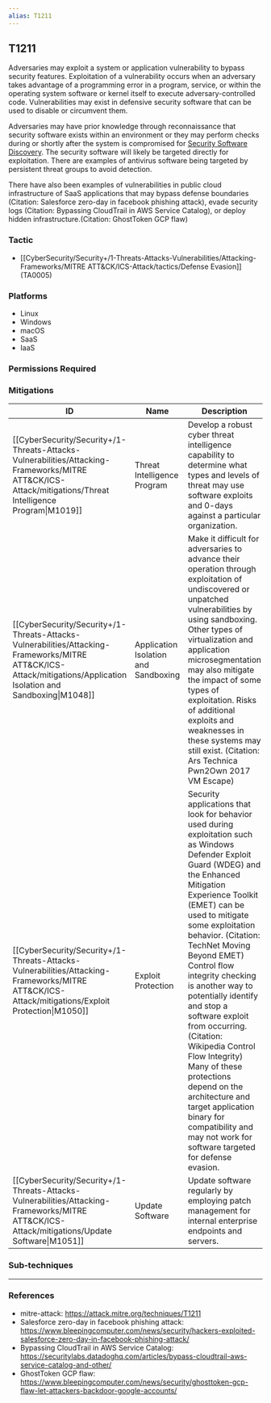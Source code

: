 ```yaml
---
alias: T1211
---
```


## T1211

Adversaries may exploit a system or application vulnerability to bypass security features. Exploitation of a vulnerability occurs when an adversary takes advantage of a programming error in a program, service, or within the operating system software or kernel itself to execute adversary-controlled code. Vulnerabilities may exist in defensive security software that can be used to disable or circumvent them.

Adversaries may have prior knowledge through reconnaissance that security software exists within an environment or they may perform checks during or shortly after the system is compromised for [Security Software Discovery](https://attack.mitre.org/techniques/T1518/001). The security software will likely be targeted directly for exploitation. There are examples of antivirus software being targeted by persistent threat groups to avoid detection.

There have also been examples of vulnerabilities in public cloud infrastructure of SaaS applications that may bypass defense boundaries (Citation: Salesforce zero-day in facebook phishing attack), evade security logs (Citation: Bypassing CloudTrail in AWS Service Catalog), or deploy hidden infrastructure.(Citation: GhostToken GCP flaw)


### Tactic
- [[CyberSecurity/Security+/1-Threats-Attacks-Vulnerabilities/Attacking-Frameworks/MITRE ATT&CK/ICS-Attack/tactics/Defense Evasion]] (TA0005)

### Platforms
- Linux
- Windows
- macOS
- SaaS
- IaaS

### Permissions Required

### Mitigations

| ID | Name | Description |
| --- | --- | --- |
| [[CyberSecurity/Security+/1-Threats-Attacks-Vulnerabilities/Attacking-Frameworks/MITRE ATT&CK/ICS-Attack/mitigations/Threat Intelligence Program\|M1019]] | Threat Intelligence Program | Develop a robust cyber threat intelligence capability to determine what types and levels of threat may use software exploits and 0-days against a particular organization. |
| [[CyberSecurity/Security+/1-Threats-Attacks-Vulnerabilities/Attacking-Frameworks/MITRE ATT&CK/ICS-Attack/mitigations/Application Isolation and Sandboxing\|M1048]] | Application Isolation and Sandboxing | Make it difficult for adversaries to advance their operation through exploitation of undiscovered or unpatched vulnerabilities by using sandboxing. Other types of virtualization and application microsegmentation may also mitigate the impact of some types of exploitation. Risks of additional exploits and weaknesses in these systems may still exist. (Citation: Ars Technica Pwn2Own 2017 VM Escape) |
| [[CyberSecurity/Security+/1-Threats-Attacks-Vulnerabilities/Attacking-Frameworks/MITRE ATT&CK/ICS-Attack/mitigations/Exploit Protection\|M1050]] | Exploit Protection | Security applications that look for behavior used during exploitation such as Windows Defender Exploit Guard (WDEG) and the Enhanced Mitigation Experience Toolkit (EMET) can be used to mitigate some exploitation behavior. (Citation: TechNet Moving Beyond EMET) Control flow integrity checking is another way to potentially identify and stop a software exploit from occurring. (Citation: Wikipedia Control Flow Integrity) Many of these protections depend on the architecture and target application binary for compatibility and may not work for software targeted for defense evasion. |
| [[CyberSecurity/Security+/1-Threats-Attacks-Vulnerabilities/Attacking-Frameworks/MITRE ATT&CK/ICS-Attack/mitigations/Update Software\|M1051]] | Update Software | Update software regularly by employing patch management for internal enterprise endpoints and servers. |

### Sub-techniques


---
### References

- mitre-attack: https://attack.mitre.org/techniques/T1211
- Salesforce zero-day in facebook phishing attack: https://www.bleepingcomputer.com/news/security/hackers-exploited-salesforce-zero-day-in-facebook-phishing-attack/
- Bypassing CloudTrail in AWS Service Catalog: https://securitylabs.datadoghq.com/articles/bypass-cloudtrail-aws-service-catalog-and-other/
- GhostToken GCP flaw: https://www.bleepingcomputer.com/news/security/ghosttoken-gcp-flaw-let-attackers-backdoor-google-accounts/

